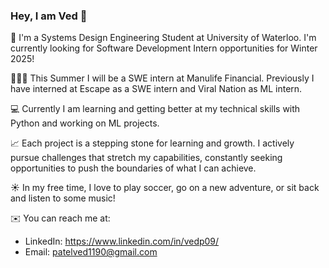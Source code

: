 ### Hey, I am Ved 👋

👋 I'm a Systems Design Engineering Student at University of Waterloo. I'm currently looking for Software Development Intern opportunities for Winter 2025!

👨🏽‍💻 This Summer I will be a SWE intern at Manulife Financial. Previously I have interned at Escape as a SWE intern and Viral Nation as ML intern.

💻 Currently I am learning and getting better at my technical skills with Python and working on ML projects.

📈 Each project is a stepping stone for learning and growth. I actively pursue challenges that stretch my capabilities, constantly seeking opportunities to push the boundaries of what I can achieve.

☀️ In my free time, I love to play soccer, go on a new adventure, or sit back and listen to some music!

✉️ You can reach me at: 
  - LinkedIn: https://www.linkedin.com/in/vedp09/
  - Email: patelved1190@gmail.com
